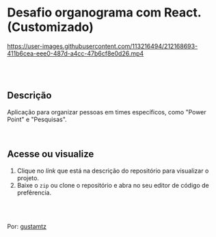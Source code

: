 # Desafio organograma com React. (Customizado)

https://user-images.githubusercontent.com/113216494/212168693-411b6cea-eee0-487d-a4cc-47b6cf8e0d26.mp4

<br>
<br>

## Descrição 
Aplicação para organizar pessoas em times específicos, como "Power Point" e "Pesquisas".

<br>

## Acesse ou visualize
1. Clique no *link* que está na descrição do repositório para visualizar o projeto.
2. Baixe o `zip` ou clone o repositório e abra no seu editor de código de prefêrencia.


<br>
<br> 

Por: <a href="https://github.com/gustamtz"> gustamtz</a>
